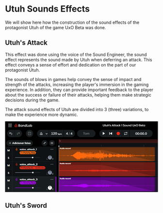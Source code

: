 # Utuh Sounds Effects
We will show here how the construction of the sound effects of the protagonist Utuh of the game UxO Beta was done.

## Utuh's Attack
This effect was done using the voice of the Sound Engineer, the sound effect represents the sound made by Utuh when deferring an attack. This effect conveys a sense of effort and dedication on the part of our protagonist Utuh.

The sounds of blows in games help convey the sense of impact and strength of the attacks, increasing the player's immersion in the gaming experience. In addition, they can provide important feedback to the player about the success or failure of their attacks, helping them make strategic decisions during the game.

The attack sound effects of Utuh are divided into 3 (three) variations, to make the experience more dynamic.

<p align="center"> 
  <img src="image_utuh/bandlab_utuh's_attack.png" alt="BandLab Utuh's Attack.png"">
</p>

## Utuh's Sword
